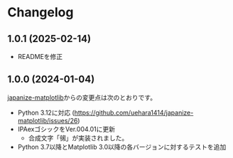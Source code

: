 # Changelog

## 1.0.1 (2025-02-14)

- READMEを修正

## 1.0.0 (2024-01-04)

[japanize-matplotlib](https://github.com/uehara1414/japanize-matplotlib)からの変更点は次のとおりです。

- Python 3.12に対応 (https://github.com/uehara1414/japanize-matplotlib/issues/26)
- IPAexゴシックをVer.004.01に更新
  - 合成文字「㋿」が実装されました。
- Python 3.7以降とMatplotlib 3.0以降の各バージョンに対するテストを追加
